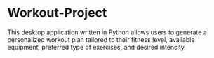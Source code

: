 # Workout-Project
This desktop application written in Python allows users to generate a personalized workout plan tailored to their fitness level, available equipment, preferred type of exercises, and desired intensity.
